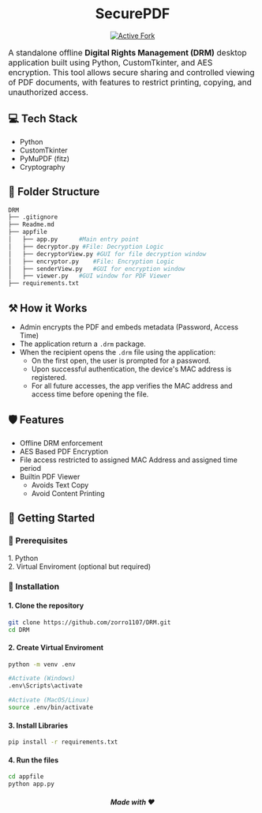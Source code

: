 <h1 align="center" id="title">SecurePDF </h1>
<p align="center">
  <a href="https://github.com/zorro1107/DRM">
    <img src="https://img.shields.io/badge/active--fork-SecurePDF-blue" alt="Active Fork">
  </a>
</p>
<p style = "font-size:16px; ">A standalone offline <strong>Digital Rights Management (DRM)</strong> desktop application built using Python, CustomTkinter, and AES encryption. This tool allows secure sharing and controlled viewing of PDF documents, with features to restrict printing, copying, and unauthorized access.</p>

<h2>💻 Tech Stack</h2>

*   Python
*   CustomTkinter
*   PyMuPDF (fitz)
*   Cryptography


<h2>📁 Folder Structure </h2>

```bash
DRM
├── .gitignore
├── Readme.md
├── appfile
│   ├── app.py      #Main entry point
│   ├── decryptor.py #File: Decryption Logic
│   ├── decryptorView.py #GUI for file decryption window
│   ├── encryptor.py    #File: Encryption Logic
│   ├── senderView.py   #GUI for encryption window
│   ├── viewer.py   #GUI window for PDF Viewer
├── requirements.txt
```

<h2>⚒ How it Works</h2>

*   Admin encrypts the PDF and embeds metadata (Password, Access Time)
*   The application return a `.drm` package.
*   When the recipient opens the `.drm` file using the application:
    - On the first open, the user is prompted for a password.
    - Upon successful authentication, the device's MAC address is registered.
    - For all future accesses, the app verifies the MAC address and access time before opening the file.


<h2>🛡️ Features</h2>

*   Offline DRM enforcement
*   AES Based PDF Encryption
*   File access restricted to assigned MAC Address and assigned time period
*   Builtin PDF Viewer
    - Avoids Text Copy
    - Avoid Content Printing


<h2>🚀 Getting Started</h2>

<h3>🎯 Prerequisites</h3>
    1. Python
    <br>
    2. Virtual Enviroment (optional but required)

<h3>📩 Installation</h3>
<h4>1. Clone the repository</h4>

```bash
git clone https://github.com/zorro1107/DRM.git
cd DRM
```


<h4>2. Create Virtual Enviroment</h4>

```bash
python -m venv .env

#Activate (Windows)
.env\Scripts\activate

#Activate (MacOS/Linux)
source .env/bin/activate
```


<h4>3. Install Libraries</h4>

```bash
pip install -r requirements.txt
```

<h4>4. Run the files</h3>

```bash
cd appfile
python app.py
```

<h5 align="center" >Made with ❤</h5>
